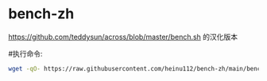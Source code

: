 # bench-zh
https://github.com/teddysun/across/blob/master/bench.sh 的汉化版本

#执行命令:
```bash
wget -qO- https://raw.githubusercontent.com/heinu112/bench-zh/main/bench-zh.sh | bash
```
